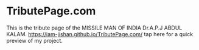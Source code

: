 # TributePage.com
This is the tribute page of the MISSILE MAN OF INDIA Dr.A.P.J ABDUL KALAM.
https://iam-jishan.github.io/TributePage.com/ tap here for a quick preview of my project.
